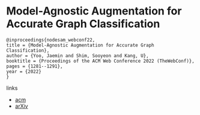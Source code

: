 # Model-Agnostic Augmentation for Accurate Graph Classification

```
@inproceedings{nodesam_webconf22,
title = {Model-Agnostic Augmentation for Accurate Graph Classification},
author = {Yoo, Jaemin and Shim, Sooyeon and Kang, U},
booktitle = {Proceedings of the ACM Web Conference 2022 (TheWebConf)},
pages = {1281--1291},
year = {2022}
}
```

links
- [acm](https://dl.acm.org/doi/10.1145/3485447.3512175)
- [arXiv](https://arxiv.org/abs/2202.10107)
